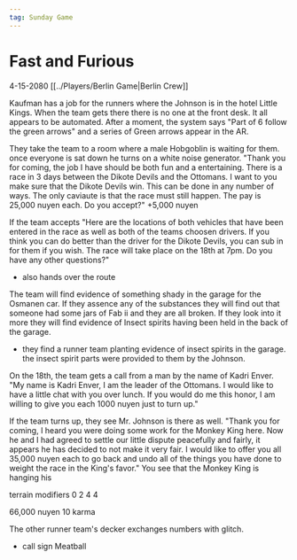 ```yaml
---
tag: Sunday Game
---
```

# Fast and Furious

4-15-2080
[[../Players/Berlin Game|Berlin Crew]]

Kaufman has a job for the runners where the Johnson is in the hotel Little Kings. When the team gets there there is no one at the front desk. It all appears to be automated. After a moment, the system says "Part of 6 follow the green arrows" and a series of Green arrows appear in the AR.

They take the team to a room where a male Hobgoblin is waiting for them. once everyone is sat down he turns on a white noise generator. "Thank you for coming, the job I have should be both fun and a entertaining. There is a race in 3 days between the Dikote Devils and the Ottomans. I want to you make sure that the Dikote Devils win. This can be done in any number of ways. The only caviaute is that the race must still happen. The pay is 25,000 nuyen each. Do you accept?"
+5,000 nuyen

If the team accepts "Here are the locations of both vehicles that have been entered in the race as well as both of the teams choosen drivers. If you think you can do better than the driver for the Dikote Devils, you can sub in for them if you wish. The race will take place on the 18th at 7pm. Do you have any other questions?"
- also hands over the route

The team will find evidence of something shady in the garage for the Osmanen car. If they assence any of the substances they will find out that someone had some jars of Fab ii and they are all broken. If they look into it more they will find evidence of Insect spirits having been held in the back of the garage. 
- they find a runner team planting evidence of insect spirits in the garage. the insect spirit parts were provided to them by the Johnson.

On the 18th, the team gets a call from a man by the name of Kadri Enver. "My name is Kadri Enver, I am the leader of the Ottomans. I would like to have a little chat with you over lunch. If you would do me this honor, I am willing to give you each 1000 nuyen just to turn up."

If the team turns up, they see Mr. Johnson is there as well. "Thank you for coming, I heard you were doing some work for the Monkey King here. Now he and I had agreed to settle our little dispute peacefully and fairly, it appears he has decided to not make it very fair. I would like to offer you all 35,000 nuyen each to go back and undo all of the things you have done to weight the race in the King's favor." You see that the Monkey King is hanging his

terrain modifiers
0
2
4
4


66,000 nuyen
10 karma

The other runner team's decker exchanges numbers with glitch.
- call sign Meatball
